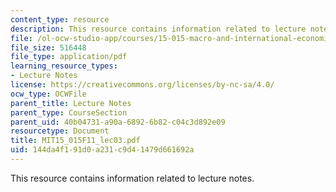 ```yaml
---
content_type: resource
description: This resource contains information related to lecture notes.
file: /ol-ocw-studio-app/courses/15-015-macro-and-international-economics-fall-2011/144da4f191d0a231c9d41479d661692a_MIT15_015F11_lec03.pdf
file_size: 516448
file_type: application/pdf
learning_resource_types:
- Lecture Notes
license: https://creativecommons.org/licenses/by-nc-sa/4.0/
ocw_type: OCWFile
parent_title: Lecture Notes
parent_type: CourseSection
parent_uid: 40b04731-a90a-6892-6b82-c04c3d892e09
resourcetype: Document
title: MIT15_015F11_lec03.pdf
uid: 144da4f1-91d0-a231-c9d4-1479d661692a
---
```

This resource contains information related to lecture notes.